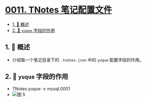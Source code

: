 # [0011. TNotes 笔记配置文件](https://github.com/tnotesjs/TNotes.introduction/tree/main/notes/0011.%20TNotes%20%E7%AC%94%E8%AE%B0%E9%85%8D%E7%BD%AE%E6%96%87%E4%BB%B6)

<!-- region:toc -->

- [1. 📝 概述](#1--概述)
- [2. 📒 `yuque` 字段的作用](#2--yuque-字段的作用)

<!-- endregion:toc -->

## 1. 📝 概述

- 介绍每一个笔记目录下的 `.tnotes.json` 中的 `yuque` 配置字段的作用。

## 2. 📒 `yuque` 字段的作用

- TNotes.yuque -> mysql.0001
- ![图 5](https://cdn.jsdelivr.net/gh/tnotesjs/imgs@main/2025-05-10-22-48-40.png)
